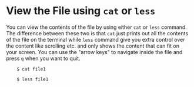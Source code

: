 # View the File using `cat` or `less`
You can view the contents of the file by using either `cat` or `less` command. The difference between these two is that `cat` just prints out all the contents of the file on the terminal while `less` command give you extra control over the content like scrolling etc. and only shows the content that can fit on your screen. You can use the "arrow keys" to navigate inside the file and press `q` when you want to quit.
```
    $ cat file1

    $ less file1
```
